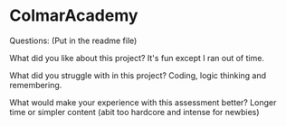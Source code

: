# ColmarAcademy

Questions: (Put in the readme file)

What did you like about this project?
It's fun except I ran out of time. 

What did you struggle with in this project?
Coding, logic thinking and remembering.

What would make your experience with this assessment better?
Longer time or simpler content (abit too hardcore and intense for newbies)
